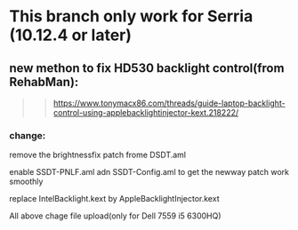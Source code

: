 # This branch only work for Serria (10.12.4 or later)
## new methon to fix HD530 backlight control(from RehabMan):
  >>https://www.tonymacx86.com/threads/guide-laptop-backlight-control-using-applebacklightinjector-kext.218222/
  
### change:
  
  remove the brightnessfix patch frome DSDT.aml
  
  enable SSDT-PNLF.aml adn SSDT-Config.aml to get the newway patch work smoothly
  
  replace IntelBacklight.kext by AppleBacklightInjector.kext
  
  All above chage file upload(only for Dell 7559 i5 6300HQ)
